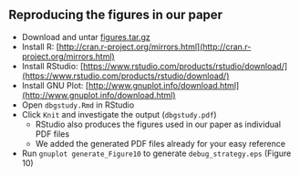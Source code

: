 ## Reproducing the figures in our paper
* Download and untar [figures.tar.gz](https://github.com/dbgbench/dbgbench.github.io/raw/master/paperResults/results.tar.gz)
* Install R: [http://cran.r-project.org/mirrors.html](http://cran.r-project.org/mirrors.html)
* Install RStudio: [https://www.rstudio.com/products/rstudio/download/](https://www.rstudio.com/products/rstudio/download/)
* Install GNU Plot: [http://www.gnuplot.info/download.html](http://www.gnuplot.info/download.html)
* Open `dbgstudy.Rmd` in RStudio
* Click `Knit` and investigate the output (`dbgstudy.pdf`)
  * RStudio also produces the figures used in our paper as individual PDF files
  * We added the generated PDF files already for your easy reference
* Run `gnuplot generate_Figure10` to generate `debug_strategy.eps` (Figure 10)
